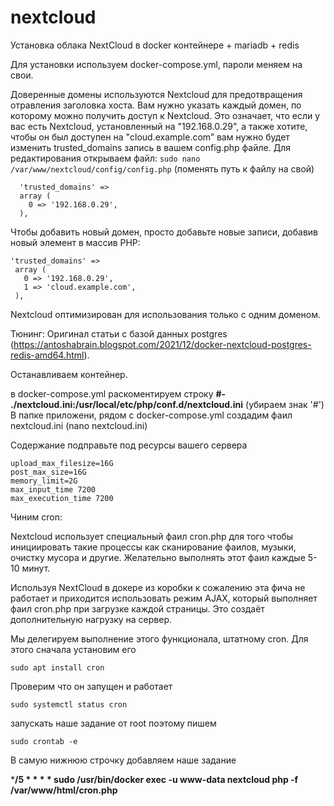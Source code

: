 # nextcloud
Установка облака NextCloud в docker контейнере + mariadb + redis

Для установки используем docker-compose.yml, пароли меняем на свои.

Доверенные домены используются Nextcloud для предотвращения отравления заголовка хоста. Вам нужно указать каждый домен, по которому можно получить доступ к Nextcloud.
Это означает, что если у вас есть Nextcloud, установленный на "192.168.0.29", а также хотите, чтобы он был доступен на "cloud.example.com” вам нужно будет изменить trusted_domains запись в вашем config.php файле.
Для редактирования открываем файл: `sudo nano /var/www/nextcloud/config/config.php` (поменять путь к файлу на свой)
```
  'trusted_domains' =>
  array (
    0 => '192.168.0.29',
  ),
```
Чтобы добавить новый домен, просто добавьте новые записи, добавив новый элемент в массив PHP:

 ```
 'trusted_domains' =>
  array (
    0 => '192.168.0.29',
    1 => 'cloud.example.com',
  ),
```
Nextcloud оптимизирован для использования только с одним доменом.

Тюнинг:
Оригинал статьи с базой данных postgres (https://antoshabrain.blogspot.com/2021/12/docker-nextcloud-postgres-redis-amd64.html).

Останавливаем контейнер.

в docker-compose.yml раскоментируем строку **#- ./nextcloud.ini:/usr/local/etc/php/conf.d/nextcloud.ini** (убираем знак '#')
В папке приложени, рядом с docker-compose.yml создадим фаил nextcloud.ini (nano nextcloud.ini)

Содержание подправьте под ресурсы вашего сервера

```
upload_max_filesize=16G
post_max_size=16G
memory_limit=2G
max_input_time 7200
max_execution_time 7200
```

Чиним cron:

Nextcloud использует специальный фаил cron.php для того чтобы инициировать такие процессы как сканирование фаилов, музыки, очистку мусора и другие. Желательно выполнять этот фаил каждые 5-10 минут.

Используя NextCloud в докере из коробки к сожалению эта фича не работает и приходится использовать режим AJAX, который выполняет фаил cron.php при загрузке каждой страницы. Это создаёт дополнительную нагрузку на сервер.

Мы делегируем выполнение этого функционала, штатному cron. Для этого сначала установим его

`sudo apt install cron`

Проверим что он запущен и работает

`sudo systemctl status cron`

запускать наше задание от root поэтому пишем

`sudo crontab -e`

В самую нижнюю строчку добавляем наше задание

***/5 * * * * sudo /usr/bin/docker exec -u www-data nextcloud php -f /var/www/html/cron.php**
